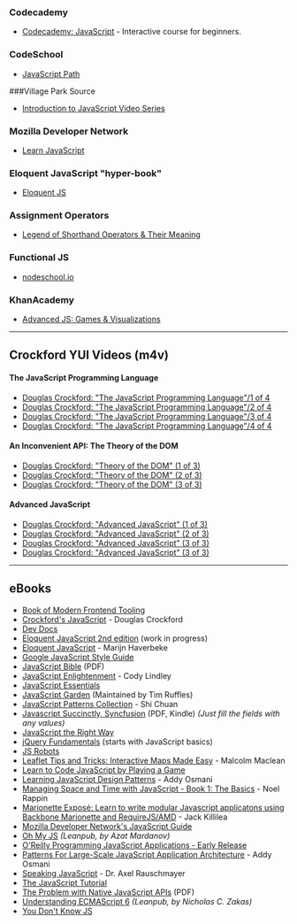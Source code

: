 
### Codecademy
- [Codecademy: JavaScript](http://www.codecademy.com/tracks/javascript) - Interactive course for beginners.

### CodeSchool
- [JavaScript Path](https://www.codeschool.com/paths/javascript)

###Village Park Source
- [Introduction to JavaScript Video Series](http://villageparksource.com/intro-to-javascript/)

### Mozilla Developer Network
- [Learn JavaScript](https://developer.mozilla.org/en-US/learn/javascript)

### Eloquent JavaScript "hyper-book"
- [Eloquent JS](http://eloquentjavascript.net/contents.html)

### Assignment Operators
- [Legend of Shorthand Operators & Their Meaning](https://developer.mozilla.org/en-US/docs/Web/JavaScript/Reference/Operators/Assignment_Operators)

### Functional JS
- [nodeschool.io](http://nodeschool.io/#functionaljs)

### KhanAcademy
- [Advanced JS: Games & Visualizations](https://www.khanacademy.org/computing/cs/programming-games-visualizations)

---
## Crockford YUI Videos (m4v)
#### The JavaScript Programming Language
- [Douglas Crockford: "The JavaScript Programming Language"/1 of 4](http://yui.zenfs.com/theater/crockford-tjpl-1.m4v)
- [Douglas Crockford: "The JavaScript Programming Language"/2 of 4](http://yui.zenfs.com/theater/crockford-tjpl-2.m4v)
- [Douglas Crockford: "The JavaScript Programming Language"/3 of 4](http://yui.zenfs.com/theater/crockford-tjpl-3.m4v)
- [Douglas Crockford: "The JavaScript Programming Language"/4 of 4](http://yui.zenfs.com/theater/crockford-tjpl-4.m4v)

#### An Inconvenient API: The Theory of the DOM
- [Douglas Crockford: "Theory of the DOM" (1 of 3)](http://yui.zenfs.com/theater/crockford-domtheory-1.m4v)
- [Douglas Crockford: "Theory of the DOM" (2 of 3)](http://yui.zenfs.com/theater/crockford-domtheory-2.m4v)
- [Douglas Crockford: "Theory of the DOM" (3 of 3)](http://yui.zenfs.com/theater/crockford-domtheory-3.m4v)

#### Advanced JavaScript
- [Douglas Crockford: "Advanced JavaScript" (1 of 3)](http://yui.zenfs.com/theater/crockford-advancedjavascript-1.m4v)
- [Douglas Crockford: "Advanced JavaScript" (2 of 3)](http://yui.zenfs.com/theater/crockford-advancedjavascript-2.m4v)
- [Douglas Crockford: "Advanced JavaScript" (3 of 3)](http://yui.zenfs.com/theater/crockford-advancedjavascript-3.m4v)
- [Douglas Crockford: "Advanced JavaScript" (3 of 3)](http://yui.zenfs.com/theater/crockford-advancedjavascript-3.m4v)
---
## eBooks
- [Book of Modern Frontend Tooling](https://github.com/tooling/book-of-modern-frontend-tooling)
- [Crockford's JavaScript](http://www.crockford.com/javascript/) - Douglas Crockford
- [Dev Docs](http://devdocs.io/)
- [Eloquent JavaScript 2nd edition](https://github.com/marijnh/Eloquent-JavaScript) (work in progress)
- [Eloquent JavaScript](http://eloquentjavascript.net/) - Marijn Haverbeke
- [Google JavaScript Style Guide](http://google-styleguide.googlecode.com/svn/trunk/javascriptguide.xml)
- [JavaScript Bible](http://media.wiley.com/product_ancillary/28/07645334/DOWNLOAD/all.pdf) (PDF)
- [JavaScript Enlightenment](http://www.javascriptenlightenment.com/) - Cody Lindley
- [JavaScript Essentials](http://www.techotopia.com/index.php/JavaScript_Essentials)
- [JavaScript Garden](http://bonsaiden.github.io/JavaScript-Garden/) (Maintained by Tim Ruffles)
- [JavaScript Patterns Collection](http://shichuan.github.io/javascript-patterns/) - Shi Chuan
- [Javascript Succinctly, Syncfusion](http://www.syncfusion.com/resources/techportal/ebooks/javascript) (PDF, Kindle) *(Just fill the fields with any values)*
- [JavaScript the Right Way](https://github.com/braziljs/js-the-right-way)
- [jQuery Fundamentals](http://jqfundamentals.com/book/) (starts with JavaScript basics)
- [JS Robots](http://markdaggett.com/images/ExpertJavaScript-ch6.pdf)
- [Leaflet Tips and Tricks: Interactive Maps Made Easy](https://leanpub.com/leaflet-tips-and-tricks) - Malcolm Maclean
- [Learn to Code JavaScript by Playing a Game](http://codecombat.com)
- [Learning JavaScript Design Patterns](http://www.addyosmani.com/resources/essentialjsdesignpatterns/book/) - Addy Osmani
- [Managing Space and Time with JavaScript - Book 1: The Basics](http://www.noelrappin.com/) - Noel Rappin
- [Marionette Exposé: Learn to write modular Javascript applicatons using Backbone Marionette and RequireJS/AMD](http://leanpub.com/marionetteexpose) - Jack Killilea
- [Mozilla Developer Network's JavaScript Guide](https://developer.mozilla.org/en/JavaScript/Guide)
- [Oh My JS](https://leanpub.com/ohmyjs/read) *(Leanpub, by Azat Mardanov)*
- [O'Reilly Programming JavaScript Applications - Early Release](http://chimera.labs.oreilly.com/books/1234000000262/index.html)
- [Patterns For Large-Scale JavaScript Application Architecture](http://addyosmani.com/largescalejavascript/) - Addy Osmani
- [Speaking JavaScript](http://speakingjs.com/es5/) - Dr. Axel Rauschmayer
- [The JavaScript Tutorial](http://javascript.info/)
- [The Problem with Native JavaScript APIs](http://chimera.labs.oreilly.com/books/1234000001655) (PDF)
- [Understanding ECMAScript 6](https://leanpub.com/understandinges6/read) *(Leanpub, by Nicholas C. Zakas)*
- [You Don't Know JS](https://github.com/getify/You-Dont-Know-JS)
